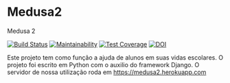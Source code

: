 # Medusa2
Medusa 2

[![Build Status](https://travis-ci.org/vini84200/medusa2.svg?branch=a)](https://travis-ci.org/vini84200/medusa2) 
[![Maintainability](https://api.codeclimate.com/v1/badges/03975d644adf743e4cf5/maintainability)](https://codeclimate.com/github/vini84200/medusa2/maintainability)
[![Test Coverage](https://api.codeclimate.com/v1/badges/03975d644adf743e4cf5/test_coverage)](https://codeclimate.com/github/vini84200/medusa2/test_coverage)
[![DOI](https://zenodo.org/badge/152637885.svg)](https://zenodo.org/badge/latestdoi/152637885)

Este projeto tem como função a ajuda de alunos em suas vidas escolares.
O projeto foi escrito em Python com o auxilio do framework Django. O servidor de nossa utilização roda em https://medusa2.herokuapp.com
